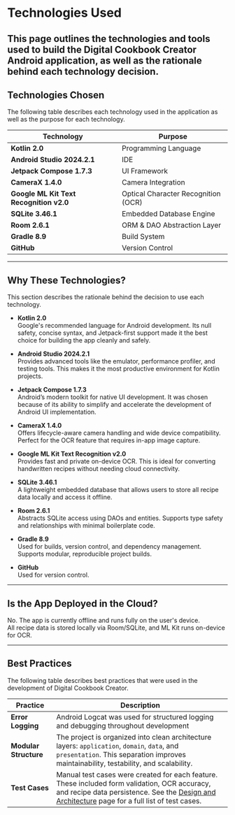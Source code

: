 # Technologies Used

This page outlines the technologies and tools used to build the Digital Cookbook Creator Android application, as well as the rationale behind each technology decision.
---

## Technologies Chosen

The following table describes each technology used in the application as well as the purpose for each technology.

| Technology | Purpose |
|------------|---------|
| **Kotlin 2.0** | Programming Language |
| **Android Studio 2024.2.1** | IDE |
| **Jetpack Compose 1.7.3** | UI Framework |
| **CameraX 1.4.0** | Camera Integration |
| **Google ML Kit Text Recognition v2.0** | Optical Character Recognition (OCR) |
| **SQLite 3.46.1** | Embedded Database Engine |
| **Room 2.6.1** | ORM & DAO Abstraction Layer |
| **Gradle 8.9** | Build System |
| **GitHub** | Version Control |


---

## Why These Technologies?

This section describes the rationale behind the decision to use each technology.

- **Kotlin 2.0**  
  Google's recommended language for Android development. Its null safety, concise syntax, and Jetpack-first support made it the best choice for building the app cleanly and safely.

- **Android Studio 2024.2.1**  
  Provides advanced tools like the emulator, performance profiler, and testing tools. This makes it the most productive environment for Kotlin projects.

- **Jetpack Compose 1.7.3**  
  Android’s modern toolkit for native UI development. It was chosen because of its ability to simplify and accelerate the development of Android UI implementation.

- **CameraX 1.4.0**  
  Offers lifecycle-aware camera handling and wide device compatibility. Perfect for the OCR feature that requires in-app image capture.

- **Google ML Kit Text Recognition v2.0**  
  Provides fast and private on-device OCR. This is ideal for converting handwritten recipes without needing cloud connectivity.

- **SQLite 3.46.1**  
  A lightweight embedded database that allows users to store all recipe data locally and access it offline.

- **Room 2.6.1**  
  Abstracts SQLite access using DAOs and entities. Supports type safety and relationships with minimal boilerplate code.

- **Gradle 8.9**  
  Used for builds, version control, and dependency management. Supports modular, reproducible project builds.

- **GitHub**  
  Used for version control.

---

## Is the App Deployed in the Cloud?

No. The app is currently offline and runs fully on the user's device.  
All recipe data is stored locally via Room/SQLite, and ML Kit runs on-device for OCR.

---

## Best Practices

The following table describes best practices that were used in the development of Digital Cookbook Creator.

| Practice | Description |
|---------|-------------|
| **Error Logging** | Android Logcat was used for structured logging and debugging throughout development |
| **Modular Structure** | The project is organized into clean architecture layers: `application`, `domain`, `data`, and `presentation`. This separation improves maintainability, testability, and scalability. |
| **Test Cases** | Manual test cases were created for each feature. These included form validation, OCR accuracy, and recipe data persistence. See the [Design and Architecture](DesignAndArchitecture.md) page for a full list of test cases. |
